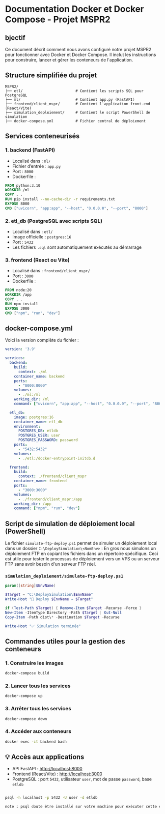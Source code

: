 # Documentation Docker et Docker Compose - Projet MSPR2

## bjectif

Ce document décrit comment nous avons configuré notre projet MSPR2 pour fonctionner avec Docker et Docker Compose. Il inclut les instructions pour construire, lancer et gérer les conteneurs de l'application.

## Structure simplifiée du projet

```
MSPR2/
├── etl/                        # Contient les scripts SQL pour PostgreSQL
├── ml/                         # Contient app.py (FastAPI)
├── frontend/client_mspr/       # Contient l'application front-end (React/Vite)
├── simulation_deploiement/     # Contient le script PowerShell de simulation
├── docker-compose.yml          # Fichier central de déploiement
```

## Services conteneurisés

### 1. backend (FastAPI)

* Localisé dans : `ml/`
* Fichier d’entrée : `app.py`
* Port : `8000`
* Dockerfile :

```dockerfile
FROM python:3.10
WORKDIR /ml
COPY . .
RUN pip install --no-cache-dir -r requirements.txt
EXPOSE 8000
CMD ["uvicorn", "app:app", "--host", "0.0.0.0", "--port", "8000"]
```

### 2. etl\_db (PostgreSQL avec scripts SQL)

* Localisé dans : `etl/`
* Image officielle : `postgres:16`
* Port : `5432`
* Les fichiers `.sql` sont automatiquement exécutés au démarrage

### 3. frontend (React ou Vite)

* Localisé dans : `frontend/client_mspr/`
* Port : `3000`
* Dockerfile :

```dockerfile
FROM node:20
WORKDIR /app
COPY . .
RUN npm install
EXPOSE 3000
CMD ["npm", "run", "dev"]
```

## docker-compose.yml

Voici la version complète du fichier :

```yaml
version: '3.9'

services:
  backend:
    build:
      context: ./ml
    container_name: backend
    ports:
      - "8000:8000"
    volumes:
      - ./ml:/ml
    working_dir: /ml
    command: ["uvicorn", "app:app", "--host", "0.0.0.0", "--port", "8000"]

  etl_db:
    image: postgres:16
    container_name: etl_db
    environment:
      POSTGRES_DB: etldb
      POSTGRES_USER: user
      POSTGRES_PASSWORD: password
    ports:
      - "5432:5432"
    volumes:
      - ./etl:/docker-entrypoint-initdb.d

  frontend:
    build:
      context: ./frontend/client_mspr
    container_name: frontend
    ports:
      - "3000:3000"
    volumes:
      - ./frontend/client_mspr:/app
    working_dir: /app
    command: ["npm", "run", "dev"]
```

## Script de simulation de déploiement local (PowerShell)

Le fichier `simulate-ftp-deploy.ps1` permet de simuler un déploiement local dans un dossier `C:\DeploySimulation\<NomEnv>` :
En gros nous simulons un déploiement FTP en copiant les fichiers dans un répertoire spécifique.
Ceci est utile pour tester le processus de déploiement vers un VPS ou un serveur FTP sans avoir besoin d'un serveur FTP réel.

### `simulation_deploiement/simulate-ftp-deploy.ps1`

```powershell
param([string]$EnvName)

$Target = "C:\DeploySimulation\$EnvName"
Write-Host "🚀 Deploy $EnvName → $Target"

if (Test-Path $Target) { Remove-Item $Target -Recurse -Force }
New-Item -ItemType Directory -Path $Target | Out-Null
Copy-Item -Path dist\* -Destination $Target -Recurse

Write-Host "✅ Simulation terminée"
```

## Commandes utiles pour la gestion des conteneurs

### 1. Construire les images

```bash
docker-compose build
```

### 2. Lancer tous les services

```bash
docker-compose up
```

### 3. Arrêter tous les services

```bash
docker-compose down
```

### 4. Accéder aux conteneurs

```bash
docker exec -it backend bash
```

## 💡 Accès aux applications

* API FastAPI : [http://localhost:8000](http://localhost:8000)
* Frontend (React/Vite) : [http://localhost:3000](http://localhost:3000)
* PostgreSQL : port `5432`, utilisateur `user`, mot de passe `password`, base `etldb`

```bash

psql -h localhost -p 5432 -U user -d etldb

note : psql doute être installé sur votre machine pour exécuter cette commande

```

